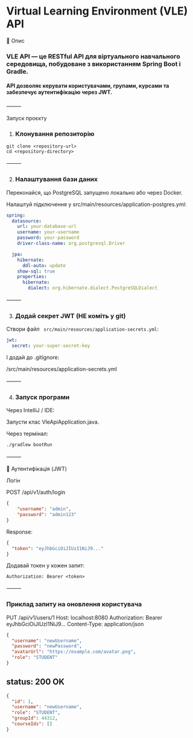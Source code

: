 # Virtual Learning Environment (VLE) API

📌 Опис

### VLE API — це RESTful API для віртуального навчального середовища, побудоване з використанням Spring Boot і Gradle.
#### API дозволяє керувати користувачами, групами, курсами та забезпечує аутентифікацію через JWT.

⸻

 Запуск проєкту

1. ### Клонування репозиторію

```` 
git clone <repository-url>
cd <repository-directory>
````

⸻

2. ### Налаштування бази даних

Переконайся, що PostgreSQL запущено локально або через Docker.

Налаштуй підключення у src/main/resources/application-postgres.yml:

```yaml
spring:
  datasource:
    url: your-database-url
    username: your-username
    password: your-password
    driver-class-name: org.postgresql.Driver

  jpa:
    hibernate:
      ddl-auto: update
    show-sql: true
    properties:
      hibernate:
        dialect: org.hibernate.dialect.PostgreSQLDialect
```

⸻

3. ### Додай секрет JWT (НЕ коміть у git)

Створи файл ``` src/main/resources/application-secrets.yml```:

```yaml
jwt:
  secret: your-super-secret-key
```

І додай до .gitignore:

/src/main/resources/application-secrets.yml


⸻

4. ### Запуск програми

Через IntelliJ / IDE:

Запусти клас VleApiApplication.java.

Через термінал:

```bash
./gradlew bootRun
```

⸻

🔐 Аутентифікація (JWT)

Логін

POST /api/v1/auth/login

```json
{
    "username": "admin",
    "password": "admin123"
}
```

Response:

```json
{
  "token": "eyJhbGciOiJIUzI1NiJ9..."
}
```

Додавай токен у кожен запит:

```
Authorization: Bearer <token>
```

⸻

### Приклад запиту на оновлення користувача

PUT /api/v1/users/1
Host: localhost:8080
Authorization: Bearer eyJhbGciOiJIUzI1NiJ9...
Content-Type: application/json

```json
{
  "username": "newUsername",
  "password": "newPassword",
  "avatarUrl": "https://example.com/avatar.png",
  "role": "STUDENT"
}
```

## status: 200 OK
```json
{
  "id": 1,
  "username": "newUsername",
  "role": "STUDENT",
  "groupId": 44312,
  "courseIds": []
}
```



